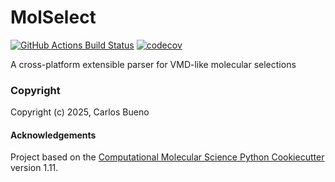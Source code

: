 MolSelect
==============================
[//]: # (Badges)
[![GitHub Actions Build Status](https://github.com/REPLACE_WITH_OWNER_ACCOUNT/molselect/workflows/CI/badge.svg)](https://github.com/REPLACE_WITH_OWNER_ACCOUNT/molselect/actions?query=workflow%3ACI)
[![codecov](https://codecov.io/gh/REPLACE_WITH_OWNER_ACCOUNT/MolSelect/branch/main/graph/badge.svg)](https://codecov.io/gh/REPLACE_WITH_OWNER_ACCOUNT/MolSelect/branch/main)


A cross-platform extensible parser for VMD-like molecular selections

### Copyright

Copyright (c) 2025, Carlos Bueno


#### Acknowledgements
 
Project based on the 
[Computational Molecular Science Python Cookiecutter](https://github.com/molssi/cookiecutter-cms) version 1.11.

